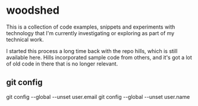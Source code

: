 # woodshed

This is a collection of code examples, snippets and experiments with technology that I'm currently investigating or exploring as part of my technical work.

I started this process a long time back with the repo hills, which is still available here. Hills incorporated sample code from others, and it's got a lot of old code in there that is no longer relevant.

## git config

git config --global --unset user.email
git config --global --unset user.name
